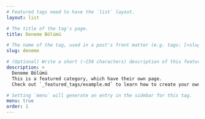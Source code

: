 ```yaml
---
# Featured tags need to have the `list` layout.
layout: list

# The title of the tag's page.
title: Deneme Bölümü

# The name of the tag, used in a post's front matter (e.g. tags: [<slug>]).
slug: deneme

# (Optional) Write a short (~150 characters) description of this featured tag.
description: >
  Deneme Bölümü
  This is a featured category, which have their own page.
  Check out `_featured_tags/example.md` to learn how to create your own.

# Setting `menu` will generate an entry in the sidebar for this tag.
menu: true
order: 1
---
```

